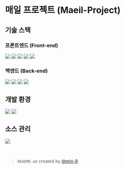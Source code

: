 # 매일 프로젝트 (Maeil-Project)

## 기술 스택

### 프론트엔드 (Front-end)

<img src="https://img.shields.io/badge/html-E34F26?style=for-the-badge&logo=html5&logoColor=white">
<img src="https://img.shields.io/badge/css-1572B6?style=for-the-badge&logo=css3&logoColor=white">
<img src="https://img.shields.io/badge/javascript-F7DF1E?style=for-the-badge&logo=javascript&logoColor=black">
<img src="https://img.shields.io/badge/node.js-339933?style=for-the-badge&logo=node.js&logoColor=white">
<img src="https://img.shields.io/badge/react-61DAFB?style=for-the-badge&logo=react&logoColor=black">
<!-- <img src="https://img.shields.io/badge/bootstrap-7952B3?style=for-the-badge&logo=bootstrap&logoColor=white"> -->

### 백엔드 (Back-end)

<img src="https://img.shields.io/badge/JAVA-007396?style=for-the-badge&logo=java&logoColor=white">
<img src="https://img.shields.io/badge/gradle-02303A?style=for-the-badge&logo=gradle&logoColor=white">
<img src="https://img.shields.io/badge/Spring-6DB33F?style=for-the-badge&logo=Spring&logoColor=white">
<img src="https://img.shields.io/badge/SpringBoot-6DB33F?style=for-the-badge&logo=SpringBoot&logoColor=white">

<br />

## 개발 환경

<img src="https://img.shields.io/badge/IntelliJ_IDEA-000000?style=for-the-badge&logo=intellijidea&logoColor=white">
<img src="https://img.shields.io/badge/Visual_Studio_Code-007ACC?style=for-the-badge&logo=visualstudiocode&logoColor=white">
<br />

## 소스 관리

<img src="https://img.shields.io/badge/github-181717?style=for-the-badge&logo=github&logoColor=white">

<br />
<br />
<br />

> `README.md` created by [@min-9](https://github.com/min-9)

